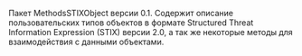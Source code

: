 Пакет MethodsSTIXObject версии 0.1.
Содержит описание пользовательских типов объектов в формате Structured Threat Information Expression (STIX)
версии 2.0, а так же некоторые методы для взаимодействия с данными объектами.
